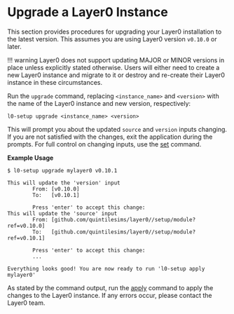 # Upgrade a Layer0 Instance

This section provides procedures for upgrading your Layer0 installation to the latest version.
This assumes you are using Layer0 version `v0.10.0` or later. 

!!! warning 
    Layer0 does not support updating MAJOR or MINOR versions in place unless explicitly stated otherwise.
    Users will either need to create a new Layer0 instance and migrate to it or destroy and re-create their Layer0 instance in these circumstances.

Run the `upgrade` command, replacing `<instance_name>` and `<version>` with the name of the Layer0 instance and new version, respectively:
```
l0-setup upgrade <instance_name> <version>
```

This will prompt you about the updated `source` and `version` inputs changing. 
If you are not satisfied with the changes, exit the application during the prompts. 
For full control on changing inputs, use the [set](../../reference/setup-cli#set) command. 

**Example Usage**
```
$ l0-setup upgrade mylayer0 v0.10.1

This will update the 'version' input
        From: [v0.10.0]
        To:   [v0.10.1]

        Press 'enter' to accept this change:
This will update the 'source' input
        From: [github.com/quintilesims/layer0//setup/module?ref=v0.10.0]
        To:   [github.com/quintilesims/layer0//setup/module?ref=v0.10.1]

        Press 'enter' to accept this change:
        ...
        
Everything looks good! You are now ready to run 'l0-setup apply mylayer0'
```

As stated by the command output, run the [apply](../../reference/setup-cli#apply) command to apply the changes to the Layer0 instance.
If any errors occur, please contact the Layer0 team. 
